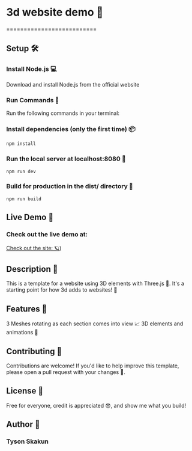 # 3d website demo 🚀
==========================

## Setup 🛠️
### Install Node.js 💻
Download and install Node.js from the official website

### Run Commands 📝
Run the following commands in your terminal:

### Install dependencies (only the first time) 📦
```
npm install
```
### Run the local server at localhost:8080 🚀

```
npm run dev
```

### Build for production in the dist/ directory 🚧
```
npm run build
```

## Live Demo 🎉
### Check out the live demo at: 
[Check out the site: 🪐](https://ts3dwebdemo.vercel.app/))

## Description 📄
This is a template for a website using 3D elements with Three.js 🤩. It's a starting point for how 3d adds to websites! 🎨

## Features 🌟
3 Meshes rotating as each section comes into view 📈
3D elements and animations 🤯

## Contributing 🤝
Contributions are welcome! If you'd like to help improve this template, please open a pull request with your changes 📝.

## License 📜
Free for everyone, credit is appreciated 😎, and show me what you build!

## Author 👋
### Tyson Skakun
